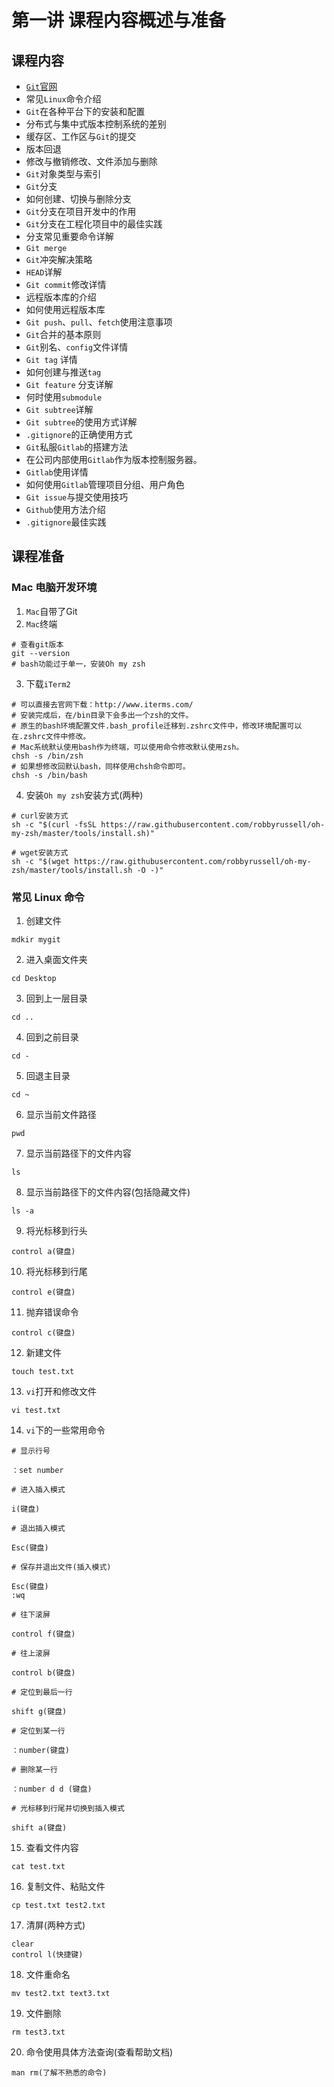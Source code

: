 # 第一讲 课程内容概述与准备
## 课程内容
- [`Git`官网](http://www.git-scm.com/)
- 常见`Linux`命令介绍
- `Git`在各种平台下的安装和配置
- 分布式与集中式版本控制系统的差别
- 缓存区、工作区与`Git`的提交
- 版本回退
- 修改与撤销修改、文件添加与删除
- `Git`对象类型与索引
- `Git`分支
- 如何创建、切换与删除分支
- `Git`分支在项目开发中的作用
- `Git`分支在工程化项目中的最佳实践
- 分支常见重要命令详解
- `Git merge`
- `Git`冲突解决策略
- `HEAD`详解
- `Git commit`修改详情
- 远程版本库的介绍
- 如何使用远程版本库
- `Git push`、`pull`、`fetch`使用注意事项
- `Git`合并的基本原则
- `Git`别名、`config`文件详情
- `Git tag` 详情
- 如何创建与推送`tag`
- `Git feature` 分支详解
- 何时使用`submodule`
- `Git subtree`详解
- `Git subtree`的使用方式详解
- `.gitignore`的正确使用方式
- `Git`私服`Gitlab`的搭建方法
- 在公司内部使用`Gitlab`作为版本控制服务器。
- `Gitlab`使用详情
- 如何使用`Gitlab`管理项目分组、用户角色
- `Git issue`与提交使用技巧
- `Github`使用方法介绍
- `.gitignore`最佳实践

## 课程准备
### Mac 电脑开发环境
1. `Mac`自带了Git
2. `Mac`终端
```
# 查看git版本  
git --version
# bash功能过于单一，安装Oh my zsh
```
3. 下载`iTerm2`
```
# 可以直接去官网下载：http://www.iterms.com/  
# 安装完成后，在/bin目录下会多出一个zsh的文件。  
# 原生的bash环境配置文件.bash_profile迁移到.zshrc文件中，修改环境配置可以在.zshrc文件中修改。  
# Mac系统默认使用bash作为终端，可以使用命令修改默认使用zsh。
chsh -s /bin/zsh
# 如果想修改回默认bash，同样使用chsh命令即可。
chsh -s /bin/bash
```
4. 安装`Oh my zsh`安装方式(两种)
```
# curl安装方式
sh -c "$(curl -fsSL https://raw.githubusercontent.com/robbyrussell/oh-my-zsh/master/tools/install.sh)"

# wget安装方式
sh -c "$(wget https://raw.githubusercontent.com/robbyrussell/oh-my-zsh/master/tools/install.sh -O -)"
```

### 常见 Linux 命令
1. 创建文件
```
mdkir mygit  
```

2. 进入桌面文件夹
```
cd Desktop
```

3. 回到上一层目录
```
cd ..
```

4. 回到之前目录
```
cd -
```

5. 回退主目录
```
cd ~
```

6. 显示当前文件路径
```
pwd
```

7. 显示当前路径下的文件内容
```
ls
```

8. 显示当前路径下的文件内容(包括隐藏文件)
```
ls -a
```

9. 将光标移到行头
```
control a(键盘)
```

10. 将光标移到行尾
```
control e(键盘)
```

11. 抛弃错误命令
```
control c(键盘)
```

12. 新建文件
```
touch test.txt
```

13. `vi`打开和修改文件
```
vi test.txt
```

14. `vi`下的一些常用命令 
```
# 显示行号

：set number

# 进入插入模式

i(键盘)

# 退出插入模式

Esc(键盘)

# 保存并退出文件(插入模式)

Esc(键盘)
:wq

# 往下滚屏

control f(键盘)

# 往上滚屏

control b(键盘)

# 定位到最后一行

shift g(键盘)

# 定位到某一行

：number(键盘)

# 删除某一行

：number d d (键盘)

# 光标移到行尾并切换到插入模式

shift a(键盘)
```

15. 查看文件内容
```
cat test.txt
```

16. 复制文件、粘贴文件
```
cp test.txt test2.txt
```

17. 清屏(两种方式)
```
clear
control l(快捷键)
```

18. 文件重命名
```
mv test2.txt text3.txt
```

19. 文件删除
```
rm test3.txt
```

20. 命令使用具体方法查询(查看帮助文档)
```
man rm(了解不熟悉的命令)
```
 





